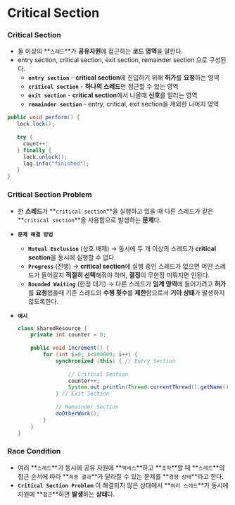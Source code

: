 # Critical Section

### Critical Section

- 둘 이상의 **`스레드`**가 **공유자원**에 접근하는 **코드 영역**을 말한다.
- entry section, critical section, exit section, remainder section 으로 구성된다.
    - **`entry section`** - **critical section**에 진입하기 위해 **허가**를 **요청**하는 영역
    - **`critical section`** - **하나의 스레드**만 접근할 수 있는 영역
    - **`exit section`** - **critical section**에서 나올때 **신호**를 알리는 영역
    - **`remainder section`** - entry, critical, exit section을 제외한 나머지 영역
    

```java
public void perform() {
   lock.lock();
   
   try {
     count++;
   } finally {
     lock.unlock();
     log.info("finished");
   }
}
```

### Critical Section Problem

- 한 **스레드**가 **`critical section`**을 실행하고 있을 때 다른 스레드가 같은 **`critical section`**을 사용함으로 발생하는 **문제**다.
- **`문제 해결 방법`**
    - **`Mutual Exclusion`** (상호 배제) → 동시에 두 개 이상의 스레드가 **critical section**을 동시에 실행할 수 없다.
    - **`Progress`** (진행) → **critical section**에 실행 중인 스레드가 없으면 어떤 스레드가 들어갈지 **적절히 선택**해줘야 하며, **결정**이 무한정 미뤄지면 안된다.
    - **`Bounded Waiting`** (한정 대기) → 다른 스레드가 **임계 영역**에 들어가려고 **허가**를 **요청**했을때 기존 스레드의 **수행 횟수**를 **제한**함으로서 **기아 상태**가 발생하지 않도록한다.
- **`예시`**
    
    ```java
    class SharedResource {
        private int counter = 0;
        
        public void increment() {
            for (int i=0; i<100000; i++) {
                synchronized (this) { // Entry Section
                    
                    // Critical Section
                    counter++;
                    System.out.println(Thread.currentThread().getName() + " = [" + counter + "]");
                } // Exit Section
                
                // Remainder Section
                doOtherWork();
            }
        }
    }
    ```
    
### Race Condition

- 여러 **`스레드`**가 동시에 공유 자원에 **`액세스`**하고 **`조작`**할 때 **`스레드`**의 접근 순서에 따라 **`최종 결과`**가 달라질 수 있는 문제를 **`경쟁 상태`**라고 한다.
- **`Critical Section Problem`** 이 해결되지 않은 상태에서 **`여러 스레드`**가 동시에 자원에 **`접근`**하면 **발생**하는 **상태**다.
